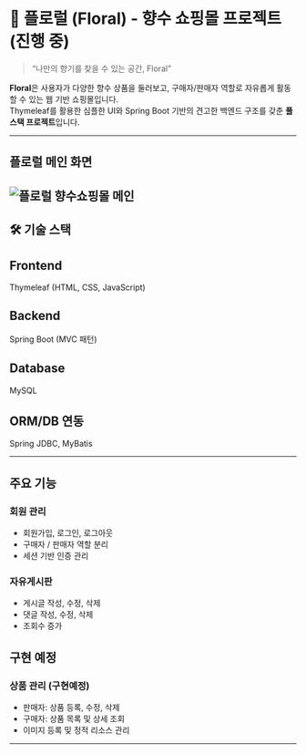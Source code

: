 # 🌸 플로럴 (Floral) - 향수 쇼핑몰 프로젝트 (진행 중)

> “나만의 향기를 찾을 수 있는 공간, Floral”

**Floral**은 사용자가 다양한 향수 상품을 둘러보고, 구매자/판매자 역할로 자유롭게 활동할 수 있는 웹 기반 쇼핑몰입니다.  
Thymeleaf를 활용한 심플한 UI와 Spring Boot 기반의 견고한 백엔드 구조를 갖춘 **풀스택 프로젝트**입니다.

---
## 플로럴 메인 화면
![플로럴 향수쇼핑몰 메인](https://github.com/user-attachments/assets/a35e1ad5-0c65-46ba-ba2d-743ceaa901c1)
---

## 🛠️ 기술 스택
## Frontend    
Thymeleaf (HTML, CSS, JavaScript)   
## Backend     
Spring Boot (MVC 패턴)               
## Database    
MySQL                               
## ORM/DB 연동  
Spring JDBC, MyBatis                

---

## 주요 기능

### 회원 관리
- 회원가입, 로그인, 로그아웃
- 구매자 / 판매자 역할 분리
- 세션 기반 인증 관리

### 자유게시판
- 게시글 작성, 수정, 삭제
- 댓글 작성, 수정, 삭제
- 조회수 증가

  
## 구현 예정

### 상품 관리 (구현예정)
- 판매자: 상품 등록, 수정, 삭제
- 구매자: 상품 목록 및 상세 조회
- 이미지 등록 및 정적 리소스 관리
  
---
